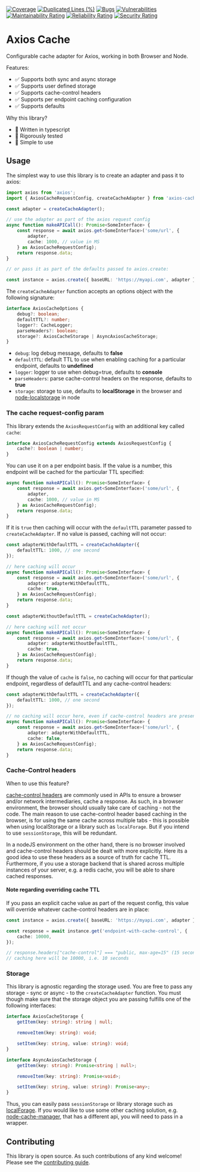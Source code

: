 [![Coverage](https://sonarcloud.io/api/project_badges/measure?project=Goldziher_axios-cache&metric=coverage)](https://sonarcloud.io/summary/new_code?id=Goldziher_axios-cache)
[![Duplicated Lines (%)](https://sonarcloud.io/api/project_badges/measure?project=Goldziher_axios-cache&metric=duplicated_lines_density)](https://sonarcloud.io/summary/new_code?id=Goldziher_axios-cache)
[![Bugs](https://sonarcloud.io/api/project_badges/measure?project=Goldziher_axios-cache&metric=bugs)](https://sonarcloud.io/summary/new_code?id=Goldziher_axios-cache)
[![Vulnerabilities](https://sonarcloud.io/api/project_badges/measure?project=Goldziher_axios-cache&metric=vulnerabilities)](https://sonarcloud.io/summary/new_code?id=Goldziher_axios-cache)
[![Maintainability Rating](https://sonarcloud.io/api/project_badges/measure?project=Goldziher_axios-cache&metric=sqale_rating)](https://sonarcloud.io/summary/new_code?id=Goldziher_axios-cache)
[![Reliability Rating](https://sonarcloud.io/api/project_badges/measure?project=Goldziher_axios-cache&metric=reliability_rating)](https://sonarcloud.io/summary/new_code?id=Goldziher_axios-cache)
[![Security Rating](https://sonarcloud.io/api/project_badges/measure?project=Goldziher_axios-cache&metric=security_rating)](https://sonarcloud.io/summary/new_code?id=Goldziher_axios-cache)

# Axios Cache

Configurable cache adapter for Axios, working in both Browser and Node.

Features:

-   ✅ Supports both sync and async storage
-   ✅ Supports user defined storage
-   ✅ Supports cache-control headers
-   ✅ Supports per endpoint caching configuration
-   ✅ Supports defaults

Why this library?

-   💯 Written in typescript
-   💯 Rigorously tested
-   💯 Simple to use

## Usage

The simplest way to use this library is to create an adapter and pass it to axios:

```typescript
import axios from 'axios';
import { AxiosCacheRequestConfig, createCacheAdapter } from 'axios-cache';

const adapter = createCacheAdapter();

// use the adapter as part of the axios request config
async function makeAPICall(): Promise<SomeInterface> {
    const response = await axios.get<SomeInterface>('some/url', {
        adapter,
        cache: 1000, // value in MS
    } as AxiosCacheRequestConfig);
    return response.data;
}

// or pass it as part of the defaults passed to axios.create:

const instance = axios.create({ baseURL: 'https://myapi.com', adapter });
```

The `createCacheAdapter` function accepts an options object with the following signature:

```typescript
interface AxiosCacheOptions {
    debug?: boolean;
    defaultTTL?: number;
    logger?: CacheLogger;
    parseHeaders?: boolean;
    storage?: AxiosCacheStorage | AsyncAxiosCacheStorage;
}
```

-   `debug`: log debug message, defaults to **false**
-   `defaultTTL`: default TTL to use when enabling caching for a particular endpoint, defaults to **undefined**
-   `logger`: logger to use when debug=true, defaults to **console**
-   `parseHeaders`: parse cache-control headers on the response, defaults to **true**
-   `storage`: storage to use, defaults to **localStorage** in the browser
    and [node-localstorage](https://www.npmjs.com/package/node-localstorage) in node

### The cache request-config param

This library extends the `AxiosRequestConfig` with an additional key called `cache`:

```typescript
interface AxiosCacheRequestConfig extends AxiosRequestConfig {
    cache?: boolean | number;
}
```

You can use it on a per endpoint basis. If the value is a number, this endpoint will be cached for the particular TTL
specified:

```typescript
async function makeAPICall(): Promise<SomeInterface> {
    const response = await axios.get<SomeInterface>('some/url', {
        adapter,
        cache: 1000, // value in MS
    } as AxiosCacheRequestConfig);
    return response.data;
}
```

If it is `true` then caching will occur with the `defaultTTL` parameter passed to `createCacheAdapter`. If no value is
passed, caching will not occur:

```typescript
const adapterWithDefaultTTL = createCacheAdapter({
    defaultTTL: 1000, // one second
});

// here caching will occur
async function makeAPICall(): Promise<SomeInterface> {
    const response = await axios.get<SomeInterface>('some/url', {
        adapter: adapterWithDefaultTTL,
        cache: true,
    } as AxiosCacheRequestConfig);
    return response.data;
}

const adapterWithoutDefaultTTL = createCacheAdapter();

// here caching will not occur
async function makeAPICall(): Promise<SomeInterface> {
    const response = await axios.get<SomeInterface>('some/url', {
        adapter: adapterWithoutDefaultTTL,
        cache: true,
    } as AxiosCacheRequestConfig);
    return response.data;
}
```

If though the value of `cache` is `false`, no caching will occur for that particular endpoint, regardless of defaultTTL
and any cache-control headers:

```typescript
const adapterWithDefaultTTL = createCacheAdapter({
    defaultTTL: 1000, // one second
});

// no caching will occur here, even if cache-control headers are present
async function makeAPICall(): Promise<SomeInterface> {
    const response = await axios.get<SomeInterface>('some/url', {
        adapter: adapterWithDefaultTTL,
        cache: false,
    } as AxiosCacheRequestConfig);
    return response.data;
}
```

### Cache-Control headers

When to use this feature?

[cache-control headers](https://developer.mozilla.org/en-US/docs/Web/HTTP/Headers/Cache-Control) are commonly used in
APIs to ensure a browser and/or network intermediaries, cache a response. As such, in a browser environment, the browser
should usually take care of caching - not the code. The main reason to use cache-control header based caching in the
browser, is for using the same cache across multiple tabs - this is possible when using localStorage or a library such
as `localForage`. But if you intend to use `sessionStorage`, this will be redundant.

In a nodeJS environment on the other hand, there is no browser involved and cache-control headers should be dealt with
more explicitly. Here its a good idea to use these headers as a source of truth for cache TTL. Furthermore, if you use a
storage backend that is shared across multiple instances of your server, e.g. a redis cache, you will be able to share
cached responses.

#### Note regarding overriding cache TTL

If you pass an explicit cache value as part of the request config, this value will override whatever cache-control
headers are in place:

```typescript
const instance = axios.create({ baseURL: 'https://myapi.com', adapter });

const response = await instance.get('endpoint-with-cache-control', {
    cache: 10000,
});

// response.headers["cache-control"] === "public, max-age=15" (15 seconds)
// caching here will be 10000, i.e. 10 seconds
```

### Storage

This library is agnostic regarding the storage used. You are free to pass any storage - sync or async - to
the `createCacheAdapter` function. You must though make sure that the storage object you are passing fulfills one of the
following interfaces:

```typescript
interface AxiosCacheStorage {
    getItem(key: string): string | null;

    removeItem(key: string): void;

    setItem(key: string, value: string): void;
}

interface AsyncAxiosCacheStorage {
    getItem(key: string): Promise<string | null>;

    removeItem(key: string): Promise<void>;

    setItem(key: string, value: string): Promise<any>;
}
```

Thus, you can easily pass `sessionStorage` or library storage such as [
localForage](https://www.npmjs.com/package/localforage). If you would like to use some other caching solution,
e.g. [node-cache-manager](https://www.npmjs.com/package/cache-manager), that has a different api, you will need to pass
in a wrapper.

## Contributing

This library is open source. As such contributions of any kind welcome! Please see
the [contributing guide](CONTRIBUTING.md).
